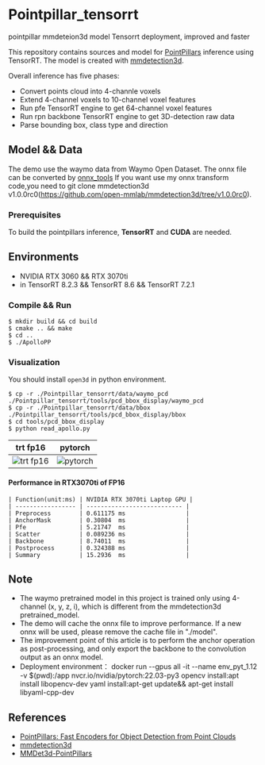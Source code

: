 # Pointpillar_tensorrt
pointpillar mmdeteion3d model Tensorrt deployment, improved and faster

This repository contains sources and model for [PointPillars](https://arxiv.org/abs/1812.05784) inference using TensorRT.
The model is created with [mmdetection3d](https://github.com/open-mmlab/mmdetection3d/tree/v1.0.0rc0).

Overall inference has five phases:

- Convert points cloud into 4-channle voxels
- Extend 4-channel voxels to 10-channel voxel features
- Run pfe TensorRT engine to get 64-channel voxel features
- Run rpn backbone TensorRT engine to get 3D-detection raw data
- Parse bounding box, class type and direction

## Model && Data

The demo use the waymo data from Waymo Open Dataset.
The onnx file can be converted by [onnx_tools](/Pointpillar_tensorrt/tools/trans_backbonev.py&&trans_vfe.py)
If you want use my onnx transform code,you need to git clone mmdetection3d v1.0.0rc0(https://github.com/open-mmlab/mmdetection3d/tree/v1.0.0rc0).

### Prerequisites

To build the pointpillars inference, **TensorRT** and **CUDA** are needed.

## Environments

- NVIDIA RTX 3060 && RTX 3070ti
- in TensorRT 8.2.3 && TensorRT 8.6 && TensorRT 7.2.1

### Compile && Run

```shell
$ mkdir build && cd build
$ cmake .. && make 
$ cd ..
$ ./ApolloPP
```

### Visualization

You should install `open3d` in python environment.

```shell
$ cp -r ./Pointpillar_tensorrt/data/waymo_pcd ./Pointpillar_tensorrt/tools/pcd_bbox_display/waymo_pcd
$ cp -r ./Pointpillar_tensorrt/data/bbox ./Pointpillar_tensorrt/tools/pcd_bbox_display/bbox
$ cd tools/pcd_bbox_display
$ python read_apollo.py
```

| trt fp16 | pytorch |
| -------- | ------- |
| ![trt fp16](https://tvax2.sinaimg.cn/large/0080fUsgly1h534cyivy0j31e70qrh62.jpg) | ![pytorch](https://tva3.sinaimg.cn/large/0080fUsgly1h534bzakywj31eg0qn1bm.jpg) |



#### Performance in RTX3070ti of FP16

```
| Function(unit:ms) | NVIDIA RTX 3070ti Laptop GPU |
| ----------------- | --------------------------- |
| Preprocess        | 0.611175 ms                 |
| AnchorMask        | 0.30804  ms                 |
| Pfe               | 5.21747  ms                 |
| Scatter           | 0.089236 ms                 |
| Backbone          | 8.74011  ms                 |
| Postprocess       | 0.324388 ms                 |
| Summary           | 15.2936  ms                 |
```

## Note

- The waymo pretrained model in this project is trained only using 4-channel (x, y, z, i), which is different from the mmdetection3d pretrained_model.
- The demo will cache the onnx file to improve performance. If a new onnx will be used, please remove the cache file in "./model".
- The improvement point of this article is to perform the anchor operation as post-processing, and only export the backbone to the convolution output as an onnx model.
- Deployment environment：
    docker run --gpus all -it --name env_pyt_1.12 -v $(pwd):/app nvcr.io/nvidia/pytorch:22.03-py3
    opencv install:apt install libopencv-dev
    yaml install:apt-get update&& apt-get install libyaml-cpp-dev

## References

- [PointPillars: Fast Encoders for Object Detection from Point Clouds](https://arxiv.org/abs/1812.05784)
- [mmdetection3d](https://github.com/open-mmlab/mmdetection3d/tree/v1.0.0rc0)
- [MMDet3d-PointPillars](https://github.com/Tartisan/mmdetection3d)
